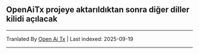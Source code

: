## OpenAiTx projeye aktarıldıktan sonra diğer diller kilidi açılacak

---

Tranlated By [Open Ai Tx](https://github.com/OpenAiTx/OpenAiTx) | Last indexed: 2025-09-19

---